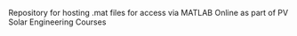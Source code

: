 Repository for hosting .mat files for access via MATLAB Online as part of PV Solar Engineering Courses
